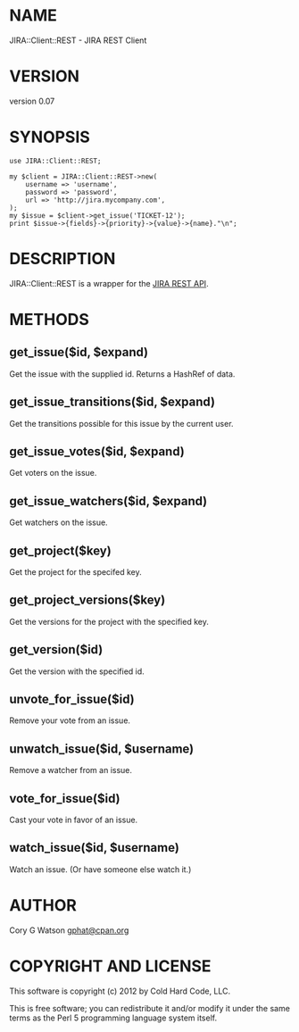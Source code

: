 # NAME

JIRA::Client::REST - JIRA REST Client

# VERSION

version 0.07

# SYNOPSIS

    use JIRA::Client::REST;

    my $client = JIRA::Client::REST->new(
        username => 'username',
        password => 'password',
        url => 'http://jira.mycompany.com',
    );
    my $issue = $client->get_issue('TICKET-12');
    print $issue->{fields}->{priority}->{value}->{name}."\n";

# DESCRIPTION

JIRA::Client::REST is a wrapper for the [JIRA REST API](http://docs.atlassian.com/jira/REST/latest/).

# METHODS

## get\_issue($id, $expand)

Get the issue with the supplied id.  Returns a HashRef of data.

## get\_issue\_transitions($id, $expand)

Get the transitions possible for this issue by the current user.

## get\_issue\_votes($id, $expand)

Get voters on the issue.

## get\_issue\_watchers($id, $expand)

Get watchers on the issue.

## get\_project($key)

Get the project for the specifed key.

## get\_project\_versions($key)

Get the versions for the project with the specified key.

## get\_version($id)

Get the version with the specified id.

## unvote\_for\_issue($id)

Remove your vote from an issue.

## unwatch\_issue($id, $username)

Remove a watcher from an issue.

## vote\_for\_issue($id)

Cast your vote in favor of an issue.

## watch\_issue($id, $username)

Watch an issue. (Or have someone else watch it.)

# AUTHOR

Cory G Watson <gphat@cpan.org>

# COPYRIGHT AND LICENSE

This software is copyright (c) 2012 by Cold Hard Code, LLC.

This is free software; you can redistribute it and/or modify it under
the same terms as the Perl 5 programming language system itself.
